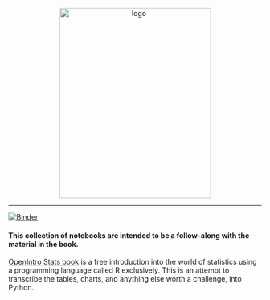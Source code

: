 <p align="center">
    <img src="https://s3.amazonaws.com/titlepages.leanpub.com/openintro-statistics/large?1437712986" alt="logo" width="301" height="378"/>
</p>

---


[![Binder](https://mybinder.org/badge_logo.svg)](https://mybinder.org/v2/gh/ukrainian-serge/open_intro_statistics/master)
<h4>This collection of notebooks are intended to be a follow-along with the material in the book.</h4>

<p><a href="https://www.openintro.org/download.php?file=os0&referrer=/stat/textbook.php">OpenIntro Stats book</a> is a free introduction into the world of statistics using a programming language called R exclusively. This is an attempt to transcribe the tables, charts, and anything else worth a challenge, into Python. </p>